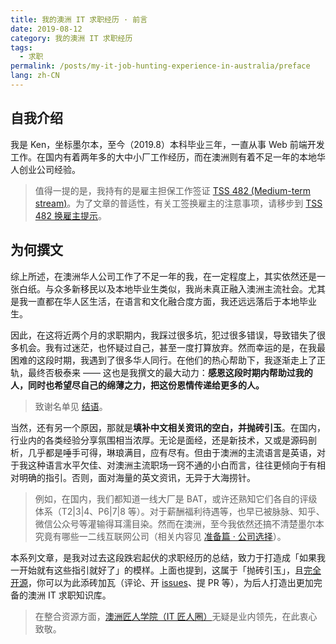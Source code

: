 ```yaml
---
title: 我的澳洲 IT 求职经历 · 前言
date: 2019-08-12
category: 我的澳洲 IT 求职经历
tags:
  - 求职
permalink: /posts/my-it-job-hunting-experience-in-australia/preface
lang: zh-CN
---
```


## 自我介绍

我是 Ken，坐标墨尔本，至今（2019.8）本科毕业三年，一直从事 Web 前端开发工作。在国内有着两年多的大中小厂工作经历，而在澳洲则有着不足一年的本地华人创业公司经验。

> 值得一提的是，我持有的是雇主担保工作签证 [TSS 482 (Medium-term stream)](https://immi.homeaffairs.gov.au/visas/getting-a-visa/visa-listing/temporary-skill-shortage-482/medium-term-stream)。为了文章的普适性，有关工签换雇主的注意事项，请移步到 [TSS 482 换雇主提示](../../tss-482-change-employer-tips/index.md)。

## 为何撰文

综上所述，在澳洲华人公司工作了不足一年的我，在一定程度上，其实依然还是一张白纸。与众多新移民以及本地毕业生类似，我尚未真正融入澳洲主流社会。尤其是我一直都在华人区生活，在语言和文化融合度方面，我还远远落后于本地毕业生。

因此，在这将近两个月的求职期内，我踩过很多坑，犯过很多错误，导致错失了很多机会。我有过迷茫，也怀疑过自己，甚至一度打算放弃。然而幸运的是，在我最困难的这段时期，我遇到了很多华人同行。在他们的热心帮助下，我逐渐走上了正轨，最终否极泰来 —— 这也是我撰文的最大动力：**感恩这段时期内帮助过我的人，同时也希望尽自己的绵薄之力，把这份恩情传递给更多的人。**

> 致谢名单见 [结语](../5-postface/index.md)。

当然，还有另一个原因，那就是**填补中文相关资讯的空白，并抛砖引玉**。在国内，行业内的各类经验分享氛围相当浓厚。无论是面经，还是新技术，又或是源码剖析，几乎都是唾手可得，琳琅满目，应有尽有。但由于澳洲的主流语言是英语，对于我这种语言水平欠佳、对澳洲主流职场一窍不通的小白而言，往往更倾向于有相对明确的指引。否则，面对海量的英文资讯，无异于大海捞针。

> 例如，在国内，我们都知道一线大厂是 BAT，或许还熟知它们各自的评级体系（T2|3|4、P6|7|8 等）。对于薪酬福利待遇等，也早已被脉脉、知乎、微信公众号等灌输得耳濡目染。然而在澳洲，至今我依然还搞不清楚墨尔本究竟有哪些一二线互联网公司（相关内容见 [准备篇 · 公司选择](../1-preparation/3-companies-of-choice.md)）。

本系列文章，是我对过去这段跌宕起伏的求职经历的总结，致力于打造成「如果我一开始就有这些指引就好了」的模样。上面也提到，这属于「抛砖引玉」，且[完全开源](https://github.com/kenberkeley/blog/tree/master/src/_posts/my-it-job-hunting-experience-in-australia)，你可以为此添砖加瓦（评论、开 [issues](https://github.com/kenberkeley/blog/issues)、提 PR 等），为后人打造出更加完备的澳洲 IT 求职知识库。

> 在整合资源方面，[澳洲匠人学院（IT 匠人圈）](https://www.youtube.com/channel/UCanQu2BJniNfGViaF23dJgw/videos)无疑是业内领先，在此衷心致敬。
